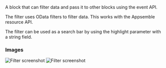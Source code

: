 A block that can filter data and pass it to other blocks using the event API.

The filter uses OData filters to filter data. This works with the Appsemble resource API.

The filter can be used as a search bar by using the highlight parameter with a string field.

### Images

![Filter screenshot](https://gitlab.com/appsemble/appsemble/-/raw/0.34.7/config/assets/filter.png)
![Filter screenshot](https://gitlab.com/appsemble/appsemble/-/raw/0.34.7/config/assets/filter-search-bar.png)
